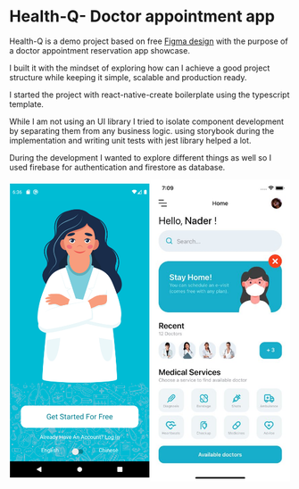 

# Health-Q- Doctor appointment app

Health-Q is a demo project based on free [Figma design](https://www.figma.com/file/t9IGYhQmBToThHPtxJUuz5/Doctor-Appointment-App-Community?node-id=0%3A1) with the purpose of a doctor appointment reservation app showcase.

I built it with the mindset of exploring how can I achieve a good project structure while keeping it simple, scalable and production ready.

I started the project with react-native-create boilerplate using the typescript template.

While I am not using an UI library I tried to isolate component development by separating them from any business logic. using storybook during the implementation and writing unit tests with jest library helped a lot.

During the development I wanted to explore different things as well so I used firebase for authentication and firestore as database.


<div style="width:100%; display: flex; justify-content: space-around">
<img src="assets/repo/Screenshot_1646375811.png" alt="Home page"
	title="Home page" width="250"  style="object-fit: contain;"/>
<img src="assets/repo/screenshot-2.jpg" alt="Home page"
	title="Home page" width="250"  style="object-fit: contain;"/>
</div>
